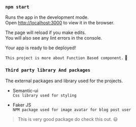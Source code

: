 
### `npm start`

Runs the app in the development mode.<br />
Open [http://localhost:3000](http://localhost:3000) to view it in the browser.

The page will reload if you make edits.<br />
You will also see any lint errors in the console.

Your app is ready to be deployed!

```This project is more about Function Based component.``` :dart:

### `Third party library And packages`

The external packages and library used for the projects.
- Semantic-ui <br/>
``` Css library used for styling ```

- Faker JS <br/>
``` NPM package used for image avatar for blog post user ```
> This is very good package do check this out. :smiley:
